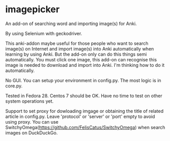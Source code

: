 # imagepicker
An add-on of searching word and importing image(s) for Anki. 

By using Selenium with geckodriver.

This anki-addon maybe useful for those people who want to search image(s) on Internet and import image(s) into Anki automatically when learning by using Anki. But the add-on only can do this things semi automatically. You must click one image, this add-on can recognise this image is needed to download and import into Anki. I'm thinking how to do it automatically.

No GUI. You can setup your environment in config.py. The most logic is in core.py.

Tested in Fedora 28. Centos 7 should be OK. Have no time to test on other system operations yet.

Support to set proxy for dowloading imgage or obtaining the title of related article in config.py. Leave 'protocol' or 'server' or 'port' empty to avoid using proxy. You can use SwitchyOmega(https://github.com/FelisCatus/SwitchyOmega) when search images on DuckDuckGo.

